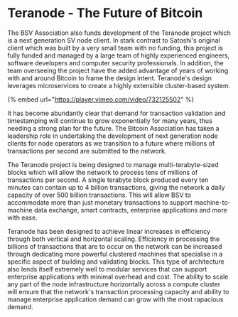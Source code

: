 # Teranode - The Future of Bitcoin

The BSV Association also funds development of the Teranode project which is a next generation SV node client. In stark contrast to Satoshi's original client which was built by a very small team with no funding, this project is fully funded and managed by a large team of highly experienced engineers, software developers and computer security professionals. In addition, the team overseeing the project have the added advantage of years of working with and around Bitcoin to frame the design intent. Teranode's design leverages microservices to create a highly extensible cluster-based system.

{% embed url="https://player.vimeo.com/video/732125502" %}

It has become abundantly clear that demand for transaction validation and timestamping will continue to grow exponentially for many years, thus needing a strong plan for the future. The Bitcoin Association has taken a leadership role in undertaking the development of next generation node clients for node operators as we transition to a future where millions of transactions per second are submitted to the network.

The Teranode project is being designed to manage multi-terabyte-sized blocks which will allow the network to process tens of millions of transactions per second. A single terabyte block produced every ten minutes can contain up to 4 billion transactions, giving the network a daily capacity of over 500 billion transactions. This will allow BSV to accommodate more than just monetary transactions to support machine-to-machine data exchange, smart contracts, enterprise applications and more with ease.

Teranode has been designed to achieve linear increases in efficiency through both vertical and horizontal scaling. Efficiency in processing the billions of transactions that are to occur on the network can be increased through dedicating more powerful clustered machines that specialise in a specific aspect of building and validating blocks. This type of architecture also lends itself extremely well to modular services that can support enterprise applications with minimal overhead and cost. The ability to scale any part of the node infrastructure horizontally across a compute cluster will ensure that the network's transaction processing capacity and ability to manage enterprise application demand can grow with the most rapacious demand.
